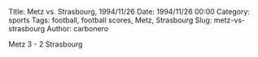 Title: Metz vs. Strasbourg, 1994/11/26
Date: 1994/11/26 00:00
Category: sports
Tags: football, football scores, Metz, Strasbourg
Slug: metz-vs-strasbourg
Author: carbonero


Metz 3 - 2 Strasbourg
